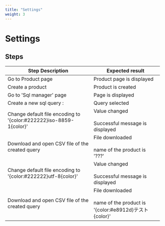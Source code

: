```yaml
---
title: "Settings"
weight: 3
---
```


# Settings
## Steps
| Step Description | Expected result |
| ----- | ----- |
| Go to Product page | Product page is displayed |
| Create a product | Product is created |
| Go to 'Sql manager' page | Page is displayed |
| Create a new sql query : | Query selected |
| Change default file encoding to '{color:#222222}iso-8859-1{color}' | Value changed<br><br>Successful message is displayed |
| Download and open CSV file of the created query | File downloaded<br><br>name of the product is '???' |
| Change default file encoding to '{color:#222222}utf-8{color}' | Value changed<br><br>Successful message is displayed |
| Download and open CSV file of the created query | File downloaded<br><br>name of the product is '{color:#e8912d}テスト{color}' |

